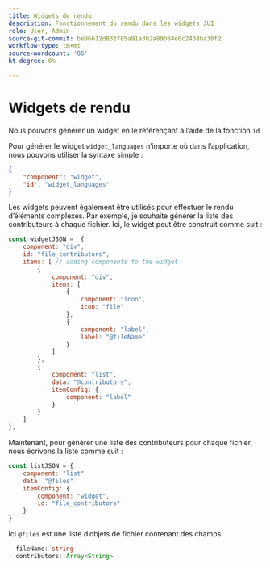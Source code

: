 ```yaml
---
title: Widgets de rendu
description: Fonctionnement du rendu dans les widgets JUI
role: User, Admin
source-git-commit: be06612d832785a91a3b2a89b84e0c2438ba30f2
workflow-type: tm+mt
source-wordcount: '86'
ht-degree: 0%

---
```


# Widgets de rendu

Nous pouvons générer un widget en le référençant à l’aide de la fonction `id`

Pour générer le widget `widget_languages` n’importe où dans l’application, nous pouvons utiliser la syntaxe simple :

```json
{
    "component": "widget",
    "id": "widget_languages"
}
```

Les widgets peuvent également être utilisés pour effectuer le rendu d’éléments complexes. Par exemple, je souhaite générer la liste des contributeurs à chaque fichier.
Ici, le widget peut être construit comme suit :

```js title="fileContributorsWidget.js"
const widgetJSON =  {
    component: "div", 
    id: "file_contributors", 
    items: [ // adding components to the widget
        {
            component: "div",
            items: [
                {
                    component: "icon",
                    icon: "file"
                },
                {
                    component: "label",
                    label: "@fileName"
                }
            ]
        },
        {
            component: "list",
            data: "@contributors",
            itemConfig: {
                component: "label"
            }
        }
    ]
},
```

Maintenant, pour générer une liste des contributeurs pour chaque fichier, nous écrivons la liste comme suit :

```js title="fileContributorsList.js"
const listJSON = {
    component: "list"
    data: "@files"
    itemConfig: {
        component: "widget",
        id: "file_contributors"
    }
}
```

Ici `@files` est une liste d’objets de fichier contenant des champs

```typescript
- fileName: string
- contributors: Array<String>
```
